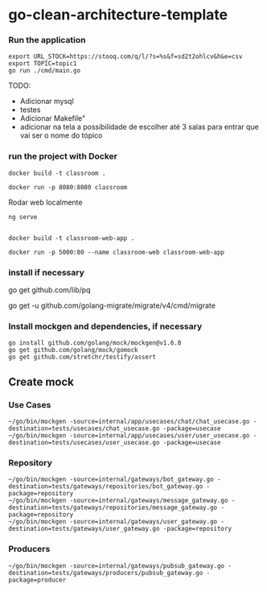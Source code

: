 # go-clean-architecture-template

### Run the application

```
export URL_STOCK=https://stooq.com/q/l/?s=%s&f=sd2t2ohlcv&h&e=csv
export TOPIC=topic1
go run ./cmd/main.go

```

TODO: 
- Adicionar mysql
- testes
- Adicionar Makefile"
- adicionar na tela a possibilidade de escolher até 3 salas para entrar  que vai ser o nome do tópico


### run the project with Docker
```
docker build -t classroom .

docker run -p 8080:8080 classroom
```


Rodar web localmente 
```
ng serve
```

```

docker build -t classroom-web-app .

docker run -p 5000:80 --name classroom-web classroom-web-app
```

### install if necessary
go get github.com/lib/pq

go get -u github.com/golang-migrate/migrate/v4/cmd/migrate



### Install mockgen and dependencies, if necessary
```
go install github.com/golang/mock/mockgen@v1.6.0
go get github.com/golang/mock/gomock
go get github.com/stretchr/testify/assert
```

## **Create mock**

### **Use Cases**
```
~/go/bin/mockgen -source=internal/app/usecases/chat/chat_usecase.go -destination=tests/usecases/chat_usecase.go -package=usecase
~/go/bin/mockgen -source=internal/app/usecases/user/user_usecase.go -destination=tests/usecases/user_usecase.go -package=usecase
```

### **Repository**
```
~/go/bin/mockgen -source=internal/gateways/bot_gateway.go -destination=tests/gateways/repositories/bot_gateway.go -package=repository
~/go/bin/mockgen -source=internal/gateways/message_gateway.go -destination=tests/gateways/repositories/message_gateway.go -package=repository
~/go/bin/mockgen -source=internal/gateways/user_gateway.go -destination=tests/gateways/user_gateway.go -package=repository
```

### **Producers**
```
~/go/bin/mockgen -source=internal/gateways/pubsub_gateway.go -destination=tests/gateways/producers/pubsub_gateway.go -package=producer
```
